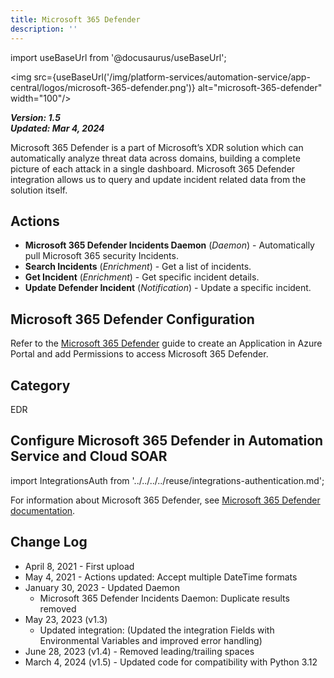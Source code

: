 ```yaml
---
title: Microsoft 365 Defender
description: ''
---
```


import useBaseUrl from '@docusaurus/useBaseUrl';

<img src={useBaseUrl('/img/platform-services/automation-service/app-central/logos/microsoft-365-defender.png')} alt="microsoft-365-defender" width="100"/>

***Version: 1.5  
Updated: Mar 4, 2024***

Microsoft 365 Defender is a part of Microsoft’s XDR solution which can automatically analyze threat data across domains, building a complete picture of each attack in a single dashboard. Microsoft 365 Defender integration allows us to query and update incident related data from the solution itself.

## Actions

* **Microsoft 365 Defender Incidents Daemon** (*Daemon*) - Automatically pull Microsoft 365 security Incidents.
* **Search Incidents** (*Enrichment*) - Get a list of incidents.
* **Get Incident** (*Enrichment*) - Get specific incident details.
* **Update Defender Incident** (*Notification*) - Update a specific incident.

## Microsoft 365 Defender Configuration

Refer to the [Microsoft 365 Defender](https://docs.microsoft.com/en-us/microsoft-365/security/defender/api-create-app-web?view=o365-worldwide) guide to create an Application in Azure Portal and add Permissions to access Microsoft 365 Defender.

## Category

EDR

## Configure Microsoft 365 Defender in Automation Service and Cloud SOAR

import IntegrationsAuth from '../../../../reuse/integrations-authentication.md';

<IntegrationsAuth/>

For information about Microsoft 365 Defender, see [Microsoft 365 Defender documentation](https://learn.microsoft.com/en-us/defender-office-365/).

## Change Log

* April 8, 2021 - First upload
* May 4, 2021 - Actions updated: Accept multiple DateTime formats
* January 30, 2023 - Updated Daemon
    + Microsoft 365 Defender Incidents Daemon: Duplicate results removed
* May 23, 2023 (v1.3)
    + Updated integration: (Updated the integration Fields with Environmental Variables and improved error handling)
* June 28, 2023 (v1.4) - Removed leading/trailing spaces
* March 4, 2024 (v1.5) - Updated code for compatibility with Python 3.12
